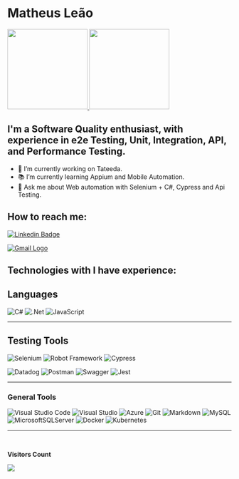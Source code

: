 # Matheus Leão

<div align="center" style="display:flex">
  <a href="https://github.com/matheus-leao">
  <img height="180em" src="https://github-readme-stats.vercel.app/api?username=matheus-leao&show_icons=true&theme=dark&include_all_commits=true&count_private=true"/>
  <img height="180em" src="https://github-readme-stats.vercel.app/api/top-langs/?username=matheus-leao&layout=compact&langs_count=7&theme=dark"/>
  </a>
</div>

## I'm a Software Quality enthusiast, with experience in e2e Testing, Unit, Integration, API, and Performance Testing.

- 🔭 I’m currently working on Tateeda.
- 📚 I’m currently learning Appium and Mobile Automation.
- 💬 Ask me about Web automation with Selenium + C#, Cypress and Api Testing.

## How to reach me:

[![Linkedin Badge](https://img.shields.io/badge/-MateusLeao-blue?style=flat-square&logo=Linkedin&logoColor=white&link=https://www.linkedin.com/in/mateuslouback/)](https://www.linkedin.com/in/matheus-leão-920a7011b/)

[![Gmail Logo](https://img.shields.io/badge/Gmail-D14836?style=for-the-badge&logo=gmail&logoColor=white)](mailto:matsouzaleao@gmail.com)
## Technologies with I have experience:

## Languages
![C#](https://img.shields.io/badge/c%23-%23239120.svg?logo=c-sharp&logoColor=white)
![.Net](https://img.shields.io/badge/.NET-5C2D91?logo=.net&logoColor=white)
![JavaScript](https://img.shields.io/badge/javascript-%23323330.svg?logo=javascript&logoColor=%23F7DF1E)

---
## Testing Tools
![Selenium](https://img.shields.io/badge/Selenium-43B02A?style=for-the-badge&logo=Selenium&logoColor=white)
![Robot Framework](https://img.shields.io/badge/Robot%20Framework-000000?style=for-the-badge&logo=robot-framework&logoColor=white)
![Cypress](https://img.shields.io/badge/Cypress-17202C?style=for-the-badge&logo=cypress&logoColor=white)

![Datadog](https://img.shields.io/badge/datadog-%23632CA6.svg?logo=datadog&logoColor=white)
![Postman](https://img.shields.io/badge/Postman-FF6C37?logo=postman&logoColor=white)
![Swagger](https://img.shields.io/badge/-Swagger-%23Clojure?logo=swagger&logoColor=white)
![Jest](https://img.shields.io/badge/-jest-%23C21325?logo=jest&logoColor=white)


---


### General Tools
![Visual Studio Code](https://img.shields.io/badge/Visual%20Studio%20Code-0078d7.svg?logo=visual-studio-code&logoColor=white)
![Visual Studio](https://img.shields.io/badge/Visual%20Studio-5C2D91.svg?logo=visual-studio&logoColor=white)
![Azure](https://img.shields.io/badge/azure-%230072C6.svg?logo=azure-devops&logoColor=white)
![Git](https://img.shields.io/badge/git-%23F05033.svg?logo=git&logoColor=white)
![Markdown](https://img.shields.io/badge/markdown-%23000000.svg?logo=markdown&logoColor=white)
![MySQL](https://img.shields.io/badge/mysql-%2300f.svg?logo=mysql&logoColor=white)
![MicrosoftSQLServer](https://img.shields.io/badge/Microsoft%20SQL%20Sever-CC2927?logo=microsoft%20sql%20server&logoColor=white)
![Docker](https://img.shields.io/badge/docker-%230db7ed.svg?logo=docker&logoColor=white)
![Kubernetes](https://img.shields.io/badge/kubernetes-%23326ce5.svg?logo=kubernetes&logoColor=white)

---

<div align="left">
  <br>
    <p align="left"><b>Visitors Count</b></p>  
    <p align="left"><img align="left" src="https://profile-counter.glitch.me/{matheus-leao}/count.svg" /></p> 
  <br>
</div>
